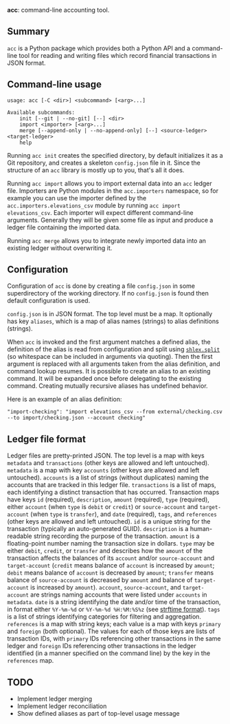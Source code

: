 **acc**: command-line accounting tool.

## Summary

`acc` is a Python package which provides both a Python API and a
command-line tool for reading and writing files which record financial
transactions in JSON format.

## Command-line usage

    usage: acc [-C <dir>] <subcommand> [<arg>...]

    Available subcommands:
        init [--git | --no-git] [--] <dir>
        import <importer> [<arg>...]
        merge [--append-only | --no-append-only] [--] <source-ledger> <target-ledger>
        help

Running `acc init` creates the specified directory, by default
initializes it as a Git repository, and creates a skeleton
`config.json` file in it. Since the structure of an `acc` library is
mostly up to you, that's all it does.

Running `acc import` allows you to import external data into an `acc`
ledger file. Importers are Python modules in the `acc.importers`
namespace, so for example you can use the importer defined by the
`acc.importers.elevations_csv` module by running `acc import
elevations_csv`. Each importer will expect different command-line
arguments. Generally they will be given some file as input and produce
a ledger file containing the imported data.

Running `acc merge` allows you to integrate newly imported data into
an existing ledger without overwriting it.

## Configuration

Configuration of `acc` is done by creating a file `config.json` in
some superdirectory of the working directory. If no `config.json` is
found then default configuration is used.

`config.json` is in JSON format. The top level must be a map. It
optionally has key `aliases`, which is a map of alias names (strings)
to alias definitions (strings).

When `acc` is invoked and the first argument matches a defined alias,
the definition of the alias is read from configuration and split
using [`shlex.split`][shlex] (so whitespace can be included in
arguments via quoting). Then the first argument is replaced with all
arguments taken from the alias definition, and command lookup resumes.
It is possible to create an alias to an existing command. It will be
expanded once before delegating to the existing command. Creating
mutually recursive aliases has undefined behavior.

Here is an example of an alias definition:

    "import-checking": "import elevations_csv --from external/checking.csv --to import/checking.json --account checking"

## Ledger file format

Ledger files are pretty-printed JSON. The top level is a map with keys
`metadata` and `transactions` (other keys are allowed and left
untouched). `metadata` is a map with key `accounts` (other keys are
allowed and left untouched). `accounts` is a list of strings (without
duplicates) naming the accounts that are tracked in this ledger file.
`transactions` is a list of maps, each identifying a distinct
transaction that has occurred. Transaction maps have keys `id`
(required), `description`, `amount` (required), `type` (required),
either `account` (when `type` is `debit` or `credit`) or
`source-account` and `target-account` (when `type` is `transfer`), and
`date` (required), `tags`, and `references` (other keys are allowed
and left untouched). `id` is a unique string for the transaction
(typically an auto-generated GUID). `description` is a human-readable
string recording the purpose of the transaction. `amount` is a
floating-point number naming the transaction size in dollars. `type`
may be either `debit`, `credit`, or `transfer` and describes how the
`amount` of the transaction affects the balances of its `account`
and/or `source-account` and `target-account` (`credit` means balance
of `account` is increased by `amount`; `debit` means balance of
`account` is decreased by `amount`; `transfer` means balance of
`source-account` is decreased by `amount` and balance of
`target-account` is increased by `amount`). `account`,
`source-account`, and `target-account` are strings naming accounts
that were listed under `accounts` in `metadata`. `date` is a string
identifying the date and/or time of the transaction, in format either
`%Y-%m-%d` or `%Y-%m-%d %H:%M:%S%z` (see [strftime format][strftime]).
`tags` is a list of strings identifying categories for filtering and
aggregation. `references` is a map with string keys; each value is a
map with keys `primary` and `foreign` (both optional). The values for
each of those keys are lists of transaction IDs, with `primary` IDs
referencing other transactions in the same ledger and `foreign` IDs
referencing other transactions in the ledger identified (in a manner
specified on the command line) by the key in the `references` map.

## TODO

* Implement ledger merging
* Implement ledger reconciliation
* Show defined aliases as part of top-level usage message

[shlex]: https://docs.python.org/3/library/shlex.html#shlex.split
[strftime]: http://strftime.org/
